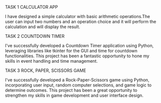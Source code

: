 TASK 1 
CALCULATOR APP

I have designed a simple calculator with basic arithmetic operations.The user can input two numbers and an operation choice and it will perform the calculation and will display the result.

TASK 2
COUNTDOWN TIMER

I've successfully developed a Countdown Timer application using Python, leveraging libraries like tkinter for the GUI and time for countdown functionalities. This project has been a fantastic opportunity to hone my skills in event handling and time management.

TASK 3
ROCK, PAPER, SCISSORS GAME

I've successfully developed a Rock-Paper-Scissors game using Python, incorporating user input, random computer selections, and game logic to determine outcomes. This project has been a great opportunity to strengthen my skills in game development and user interface design.
